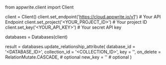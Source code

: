 from appwrite.client import Client

client = Client()
client.set_endpoint('https://cloud.appwrite.io/v1') # Your API Endpoint
client.set_project('<YOUR_PROJECT_ID>') # Your project ID
client.set_key('<YOUR_API_KEY>') # Your secret API key

databases = Databases(client)

result = databases.update_relationship_attribute(
    database_id = '<DATABASE_ID>',
    collection_id = '<COLLECTION_ID>',
    key = '',
    on_delete = RelationMutate.CASCADE, # optional
    new_key = '' # optional
)
